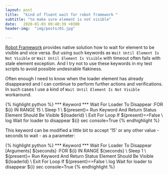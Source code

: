 ```yaml
---
layout: post
title:  "kind of fluent wait for robot framework "
subtitle: "to make sure element is not visible"
date:   2020-01-03 09:40:39 +0300
header-img:  "img/posts/01.jpg"

---
```


[Robot Framework][rf] provides native solution how to wait for element to be visible and vice versa. But using such keywords as
```Wait Until Element Is Not Visible``` or  ```Wait Until Element Is Visible``` with timeout often fails with stale element exception.
    And I try not to use these keywords in my test scripts to avoid possible undesirable flakiness.



Often enough I need to know when the loader element has already disappeared and I can continue to perform further actions and verifications.
    In such cases I use a kind of ```Wait Until Element Is Not Visible``` workaround.

{% highlight python %}
        *** Keyword ***
        Wait For Loader To Disappear
        :FOR    ${i}    IN RANGE    15
        \    Sleep  1
        \    ${present}=  Run Keyword And Return Status    Element Should Be Visible    ${loaderId}
        \    Exit For Loop If    ${present}==False
        \    log  Wait for loader to disappear ${i} sec     console=True
 {% endhighlight %}


This keyword can be modified a little bit to accept '15' or any other value - seconds to wait - as a parameter:

{% highlight python %}
        *** Keyword ***
        Wait For Loader To Disappear
        [Arguments]    ${seconds}
        :FOR    ${i}    IN RANGE    ${seconds}
        \    Sleep  1
        \    ${present}=  Run Keyword And Return Status    Element Should Be Visible    ${loaderId}
        \    Exit For Loop If    ${present}==False
        \    log  Wait for loader to disappear ${i} sec     console=True
 {% endhighlight %}
 
[rf]: https://robotframework.org/
